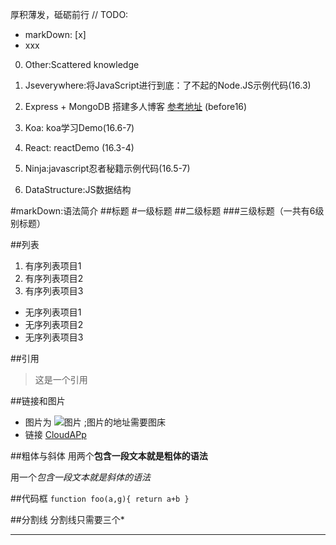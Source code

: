 厚积薄发，砥砺前行
// TODO:
* markDown: [x]
* xxx


0. Other:Scattered knowledge

1. Jseverywhere:将JavaScript进行到底：了不起的Node.JS示例代码(16.3)

2.  Express + MongoDB 搭建多人博客
    [参考地址](Http:https://github.com/nswbmw/N-blog使用) (before16)
  
3. Koa:   koa学习Demo(16.6-7)

4. React: reactDemo   (16.3-4)

5. Ninja:javascript忍者秘籍示例代码(16.5-7)

6. DataStructure:JS数据结构

#markDown:语法简介
##标题
#一级标题
##二级标题
###三级标题（一共有6级别标题）

##列表
1. 有序列表项目1
2. 有序列表项目2
3. 有序列表项目3

* 无序列表项目1
* 无序列表项目2
* 无序列表项目3

##引用
>这是一个引用

##链接和图片
* 图片为 ![图片](https://d.pr/i/2BCKys) ;图片的地址需要图床 
* 链接 []() [CloudAPp](https://www.getcloudapp.com/)

##粗体与斜体
用两个**包含一段文本就是粗体的语法**

用一个*包含一段文本就是斜体的语法*

##代码框
`function foo(a,g){
  return a+b
}`

##分割线
分割线只需要三个*
***